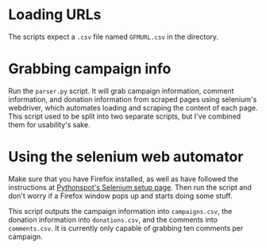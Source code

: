 # Loading URLs
The scripts expect a `.csv` file named `GFMURL.csv` in the directory.

# Grabbing campaign info
Run the `parser.py` script. It will grab campaign information, comment information, and donation
information from scraped pages using selenium's webdriver, which automates
loading and scraping the content of each page. This script used to be split into
two separate scripts, but I've combined them for usability's sake.

# Using the selenium web automator
Make sure that you have Firefox installed, as well as have followed the instructions at [Pythonspot's
Selenium setup page](https://pythonspot.com/selenium/). Then run the script and
don't worry if a Firefox window pops up and starts doing some stuff. 

This script outputs the campaign information into `campaigns.csv`, the donation
information into `donations.csv`, and the comments into `comments.csv`. It is currently only
capable of grabbing ten comments per campaign.
